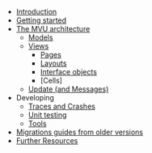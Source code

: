 * [Introduction](introduction.html)
* [Getting started](getting-started.html)
* [The MVU architecture](MVU.html)
    * [Models](models.html)
    * [Views](views.html)
        * [Pages](views-pages.html)
        * [Layouts](views-layouts.html)
        * [Interface objects](views-interface-objects.html)
        * [Cells]
    * [Update (and Messages)](update.html)
* Developing
    * [Traces and Crashes](logging.html)
    * [Unit testing](testing.html)
    * [Tools](tools.html)
* [Migrations guides from older versions](migrations-guide.html)
* [Further Resources](index.html#further-resources)
